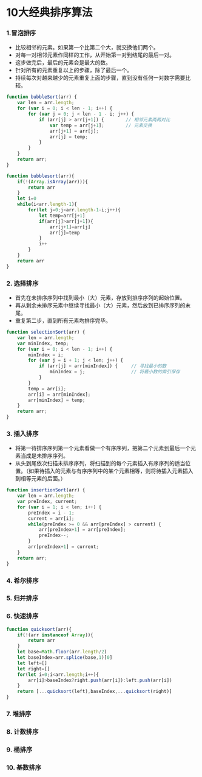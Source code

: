 <h1>10大经典排序算法</h1>

### 1.冒泡排序
- 比较相邻的元素。如果第一个比第二个大，就交换他们两个。
- 对每一对相邻元素作同样的工作，从开始第一对到结尾的最后一对。
- 这步做完后，最后的元素会是最大的数。
- 针对所有的元素重复以上的步骤，除了最后一个。
- 持续每次对越来越少的元素重复上面的步骤，直到没有任何一对数字需要比较。
```js
function bubbleSort(arr) {
    var len = arr.length;
    for (var i = 0; i < len - 1; i++) {
        for (var j = 0; j < len - 1 - i; j++) {
            if (arr[j] > arr[j+1]) {        // 相邻元素两两对比
                var temp = arr[j+1];        // 元素交换
                arr[j+1] = arr[j];
                arr[j] = temp;
            }
        }
    }
    return arr;
}
```
```js
function bubblesort(arr){
    if(!(Array.isArray(arr))){
        return arr
    }
    let i=0
    while(i<arr.length-1){
        for(let j=0;j<arr.length-1-i;j++){
            let temp=arr[j+1]
            if(arr[j]>arr[j+1]){
                arr[j+1]=arr[j]
                arr[j]=temp
            }
            i++
        }
    }
    return arr
}
```

### 2. 选择排序
- 首先在未排序序列中找到最小（大）元素，存放到排序序列的起始位置。
- 再从剩余未排序元素中继续寻找最小（大）元素，然后放到已排序序列的末尾。
- 重复第二步，直到所有元素均排序完毕。

```js
function selectionSort(arr) {
    var len = arr.length;
    var minIndex, temp;
    for (var i = 0; i < len - 1; i++) {
        minIndex = i;
        for (var j = i + 1; j < len; j++) {
            if (arr[j] < arr[minIndex]) {     // 寻找最小的数
                minIndex = j;                 // 将最小数的索引保存
            }
        }
        temp = arr[i];
        arr[i] = arr[minIndex];
        arr[minIndex] = temp;
    }
    return arr;
}
```

### 3. 插入排序
- 将第一待排序序列第一个元素看做一个有序序列，把第二个元素到最后一个元素当成是未排序序列。
- 从头到尾依次扫描未排序序列，将扫描到的每个元素插入有序序列的适当位置。（如果待插入的元素与有序序列中的某个元素相等，则将待插入元素插入到相等元素的后面。）

```js
function insertionSort(arr) {
    var len = arr.length;
    var preIndex, current;
    for (var i = 1; i < len; i++) {
        preIndex = i - 1;
        current = arr[i];
        while(preIndex >= 0 && arr[preIndex] > current) {
            arr[preIndex+1] = arr[preIndex];
            preIndex--;
        }
        arr[preIndex+1] = current;
    }
    return arr;
}
```

### 4. 希尔排序
### 5. 归并排序
### 6. 快速排序
```js
function quicksort(arr){
    if(!(arr instanceof Array)){
        return arr
    }
    let base=Math.floor(arr.length/2)
    let baseIndex=arr.splice(base,1)[0]
    let left=[]
    let right=[]
    for(let i=0;i<arr.length;i++){
        arr[i]>baseIndex?right.push(arr[i]):left.push(arr[i])
    }
    return [...quicksort(left),baseIndex,...quicksort(right)]
}
```
### 7. 堆排序
### 8. 计数排序
### 9. 桶排序
### 10. 基数排序
